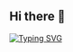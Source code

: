 ## Hi there 👋
[![Typing SVG](https://readme-typing-svg.demolab.com?font=Fira+Code&size=25&pause=1000&color=F79A42&width=435&lines=Hey%2C+I'm+Jakub+%F0%9F%91%8B)](https://git.io/typing-svg)
<!--
**Jakub-Kisielewski/Jakub-Kisielewski** is a ✨ _special_ ✨ repository because its `README.md` (this file) appears on your GitHub profile.

Here are some ideas to get you started:

- 🔭 I’m currently working on ...
- 🌱 I’m currently learning ...
- 👯 I’m looking to collaborate on ...
- 🤔 I’m looking for help with ...
- 💬 Ask me about ...
- 📫 How to reach me: ...
- 😄 Pronouns: ...
- ⚡ Fun fact: ...
-->
